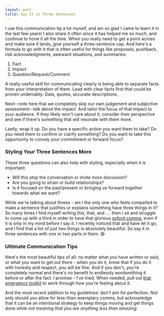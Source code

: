```yaml
---
layout: post
title: Say It in Three Sentences
---
```


I use this communication tip a lot myself, and am so glad I came to learn it in the last few years! I also share it often since it has helped me so much, and continue to hone it all the time. When you really need to get a point across and make sure it lands, give yourself a three-sentence cap. And here's a formula to go with it that is often useful for things like proposals, pushback, risk acknowledgments, awkward situations, and summaries: 
1. Fact
2. Impact
3. Question/Request/Comment

A really useful skill for communicating clearly is being able to separate facts from your interpretation of them. Lead with clear facts first that could be proven undeniably. Data, quotes, accurate descriptions.

Next--note here that we completely skip our own judgement and subjective assessment--talk about the impact. And tailor the focus of that impact to your audience. If they likely won't care about it, consider their perspective and see if there's something that will resonate with them more.

Lastly, wrap it up. Do you have a specific action you want them to take? Do you need them to confirm or clarify something? Do you want to take this opportunity to convey your commitment or forward focus?

### Styling Your Three Sentences More
These three questions can also help with styling, especially when it is important:
- Will this stop the conversation or invite more discussion?
- Are you going to strain or build relationships?
- Is it focused on the past/present or bringing us forward together towards what we want?

While we're talking about threes - am I the only one who feels compelled to make a sentence that justifies or explains something have three things in it? So many times I find myself writing this, that, and .... then I sit and struggle to come up with a third in order to have that glorious [oxford comma](https://www.lexico.com/explore/what-is-the-oxford-comma), even if it is only in my mind before I say it. I recently noticed that and have let it go, and I find that a list of just two things is absolutely beautiful. So say it in three sentences with one or two parts in them. 😄

### Ultimate Communication Tips
Here's the most beautiful tips of all: no matter what you have written or said, or what you want to get out there - when you do it, know that if you do it with honesty and respect, you will be fine. And if you don't, you're completely normal and there's no benefit to endlessly wordsmithing it before or after the fact. I promise - I've tried. When needed, pull out [that emergency toolkit](https://lizsaling.com/my-emergency-toolkit/) to work through how you're feeling about it. 

And the most recent addition to my guidelines: don't aim for perfection. Not only should you allow for less-than-exemplary comms, but acknowledge that it can be an intentional strategy to keep things moving and get things done _while not meaning that you are anything less than amazing_.
